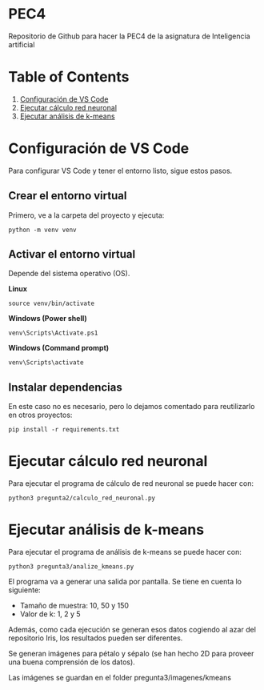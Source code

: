 # PEC4

Repositorio de Github para hacer la PEC4 de la asignatura de Inteligencia artificial

# Table of Contents
1. [Configuración de VS Code](#configuración-de-vs-code)
2. [Ejecutar cálculo red neuronal](#ejecutar-cálculo-red-neuronal)
3. [Ejecutar análisis de k-means](#ejecutar-análisis-de-k-means)

# Configuración de VS Code

Para configurar VS Code y tener el entorno listo, sigue estos pasos.

## Crear el entorno virtual

Primero, ve a la carpeta del proyecto y ejecuta:

``` 
python -m venv venv
```

## Activar el entorno virtual

Depende del sistema operativo (OS).

__Linux__

```
source venv/bin/activate
```

__Windows (Power shell)__

```
venv\Scripts\Activate.ps1
```

__Windows (Command prompt)__

```
venv\Scripts\activate
```

## Instalar dependencias

En este caso no es necesario, pero lo dejamos comentado para reutilizarlo en otros proyectos:

```
pip install -r requirements.txt
```

# Ejecutar cálculo red neuronal

Para ejecutar el programa de cálculo de red neuronal se puede hacer con:

```
python3 pregunta2/calculo_red_neuronal.py
```

# Ejecutar análisis de k-means

Para ejecutar el programa de análisis de k-means se puede hacer con:

```
python3 pregunta3/analize_kmeans.py
```

El programa va a generar una salida por pantalla. Se tiene en cuenta lo siguiente:

* Tamaño de muestra: 10, 50 y 150
* Valor de k: 1, 2 y 5

Además, como cada ejecución se generan esos datos cogiendo al azar del repositorio Iris, los resultados pueden ser diferentes.

Se generan imágenes para pétalo y sépalo (se han hecho 2D para proveer una buena comprensión de los datos). 

Las imágenes se guardan en el folder pregunta3/imagenes/kmeans
